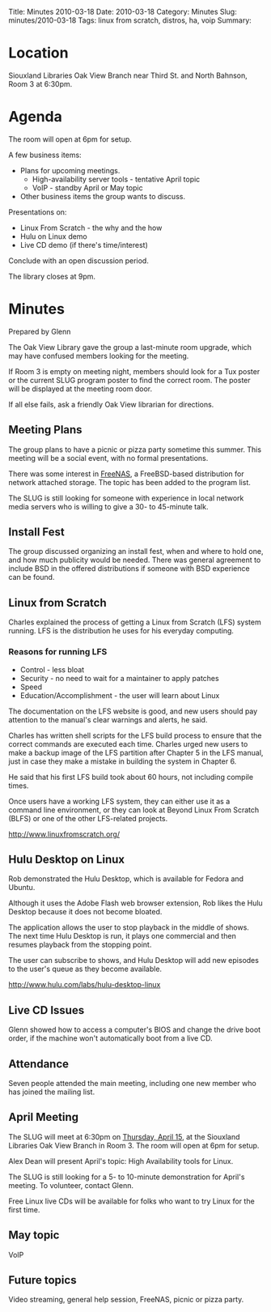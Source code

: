 Title: Minutes 2010-03-18
Date: 2010-03-18
Category: Minutes 
Slug: minutes/2010-03-18
Tags: linux from scratch, distros, ha, voip Summary:

Location
========

Siouxland Libraries Oak View Branch near Third St. and North Bahnson,
Room 3 at 6:30pm.

Agenda
======

The room will open at 6pm for setup.

A few business items:

-   Plans for upcoming meetings.
    -   High-availability server tools - tentative April topic
    -   VoIP - standby April or May topic
-   Other business items the group wants to discuss.

Presentations on:

-   Linux From Scratch - the why and the how
-   Hulu on Linux demo
-   Live CD demo (if there's time/interest)

Conclude with an open discussion period.

The library closes at 9pm.

Minutes
=======

Prepared by Glenn

The Oak View Library gave the group a last-minute room upgrade, which
may have confused members looking for the meeting.

If Room 3 is empty on meeting night, members should look for a Tux
poster or the current SLUG program poster to find the correct room. The
poster will be displayed at the meeting room door.

If all else fails, ask a friendly Oak View librarian for directions.

Meeting Plans
-------------

The group plans to have a picnic or pizza party sometime this summer.
This meeting will be a social event, with no formal presentations.

There was some interest in [FreeNAS](http://freenas.org/), a
FreeBSD-based distribution for network attached storage. The topic has
been added to the program list.

The SLUG is still looking for someone with experience in local network
media servers who is willing to give a 30- to 45-minute talk.

Install Fest
------------

The group discussed organizing an install fest, when and where to hold
one, and how much publicity would be needed. There was general agreement
to include BSD in the offered distributions if someone with BSD
experience can be found.

Linux from Scratch
------------------

Charles explained the process of getting a Linux from Scratch (LFS)
system running. LFS is the distribution he uses for his everyday
computing.

### Reasons for running LFS

-   Control - less bloat
-   Security - no need to wait for a maintainer to apply patches
-   Speed
-   Education/Accomplishment - the user will learn about Linux

The documentation on the LFS website is good, and new users should pay
attention to the manual's clear warnings and alerts, he said.

Charles has written shell scripts for the LFS build process to ensure
that the correct commands are executed each time. Charles urged new
users to make a backup image of the LFS partition after Chapter 5 in the
LFS manual, just in case they make a mistake in building the system in
Chapter 6.

He said that his first LFS build took about 60 hours, not including
compile times.

Once users have a working LFS system, they can either use it as a
command line environment, or they can look at Beyond Linux From Scratch
(BLFS) or one of the other LFS-related projects.

<http://www.linuxfromscratch.org/>

Hulu Desktop on Linux
---------------------

Rob demonstrated the Hulu Desktop, which is available for Fedora and
Ubuntu.

Although it uses the Adobe Flash web browser extension, Rob likes the
Hulu Desktop because it does not become bloated.

The application allows the user to stop playback in the middle of shows.
The next time Hulu Desktop is run, it plays one commercial and then
resumes playback from the stopping point.

The user can subscribe to shows, and Hulu Desktop will add new episodes
to the user's queue as they become available.

<http://www.hulu.com/labs/hulu-desktop-linux>

Live CD Issues
--------------

Glenn showed how to access a computer's BIOS and change the drive boot
order, if the machine won't automatically boot from a live CD.

Attendance
----------

Seven people attended the main meeting, including one new member who has
joined the mailing list.

April Meeting
-------------

The SLUG will meet at 6:30pm on [Thursday, April
15](Meetings:2010-04-15 "wikilink"), at the Siouxland Libraries Oak View
Branch in Room 3. The room will open at 6pm for setup.

Alex Dean will present April's topic: High Availability tools for Linux.

The SLUG is still looking for a 5- to 10-minute demonstration for
April's meeting. To volunteer, contact Glenn.

Free Linux live CDs will be available for folks who want to try Linux
for the first time.

May topic
---------

VoIP

Future topics
-------------

Video streaming, general help session, FreeNAS, picnic or pizza party.
